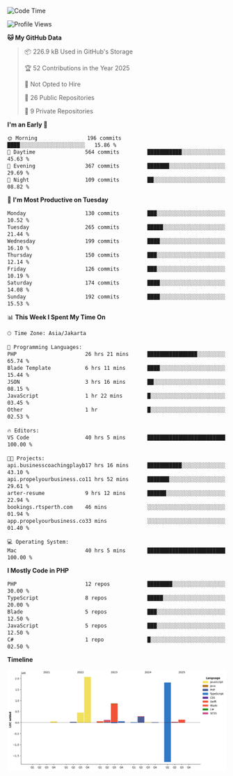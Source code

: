 <!--START_SECTION:waka-->
![Code Time](http://img.shields.io/badge/Code%20Time-806%20hrs%2016%20mins-blue)

![Profile Views](http://img.shields.io/badge/Profile%20Views-1-blue)

**🐱 My GitHub Data** 

> 📦 226.9 kB Used in GitHub's Storage 
 > 
> 🏆 52 Contributions in the Year 2025
 > 
> 🚫 Not Opted to Hire
 > 
> 📜 26 Public Repositories 
 > 
> 🔑 9 Private Repositories 
 > 
**I'm an Early 🐤** 

```text
🌞 Morning                196 commits         ████░░░░░░░░░░░░░░░░░░░░░   15.86 % 
🌆 Daytime                564 commits         ███████████░░░░░░░░░░░░░░   45.63 % 
🌃 Evening                367 commits         ███████░░░░░░░░░░░░░░░░░░   29.69 % 
🌙 Night                  109 commits         ██░░░░░░░░░░░░░░░░░░░░░░░   08.82 % 
```
📅 **I'm Most Productive on Tuesday** 

```text
Monday                   130 commits         ███░░░░░░░░░░░░░░░░░░░░░░   10.52 % 
Tuesday                  265 commits         █████░░░░░░░░░░░░░░░░░░░░   21.44 % 
Wednesday                199 commits         ████░░░░░░░░░░░░░░░░░░░░░   16.10 % 
Thursday                 150 commits         ███░░░░░░░░░░░░░░░░░░░░░░   12.14 % 
Friday                   126 commits         ███░░░░░░░░░░░░░░░░░░░░░░   10.19 % 
Saturday                 174 commits         ████░░░░░░░░░░░░░░░░░░░░░   14.08 % 
Sunday                   192 commits         ████░░░░░░░░░░░░░░░░░░░░░   15.53 % 
```


📊 **This Week I Spent My Time On** 

```text
🕑︎ Time Zone: Asia/Jakarta

💬 Programming Languages: 
PHP                      26 hrs 21 mins      ████████████████░░░░░░░░░   65.74 % 
Blade Template           6 hrs 11 mins       ████░░░░░░░░░░░░░░░░░░░░░   15.44 % 
JSON                     3 hrs 16 mins       ██░░░░░░░░░░░░░░░░░░░░░░░   08.15 % 
JavaScript               1 hr 22 mins        █░░░░░░░░░░░░░░░░░░░░░░░░   03.45 % 
Other                    1 hr                █░░░░░░░░░░░░░░░░░░░░░░░░   02.53 % 

🔥 Editors: 
VS Code                  40 hrs 5 mins       █████████████████████████   100.00 % 

🐱‍💻 Projects: 
api.businesscoachingplayb17 hrs 16 mins      ███████████░░░░░░░░░░░░░░   43.10 % 
api.propelyourbusiness.co11 hrs 52 mins      ███████░░░░░░░░░░░░░░░░░░   29.61 % 
arter-resume             9 hrs 12 mins       ██████░░░░░░░░░░░░░░░░░░░   22.94 % 
bookings.rtsperth.com    46 mins             ░░░░░░░░░░░░░░░░░░░░░░░░░   01.94 % 
app.propelyourbusiness.co33 mins             ░░░░░░░░░░░░░░░░░░░░░░░░░   01.40 % 

💻 Operating System: 
Mac                      40 hrs 5 mins       █████████████████████████   100.00 % 
```

**I Mostly Code in PHP** 

```text
PHP                      12 repos            ████████░░░░░░░░░░░░░░░░░   30.00 % 
TypeScript               8 repos             █████░░░░░░░░░░░░░░░░░░░░   20.00 % 
Blade                    5 repos             ███░░░░░░░░░░░░░░░░░░░░░░   12.50 % 
JavaScript               5 repos             ███░░░░░░░░░░░░░░░░░░░░░░   12.50 % 
C#                       1 repo              █░░░░░░░░░░░░░░░░░░░░░░░░   02.50 % 
```



**Timeline**

![Lines of Code chart](https://raw.githubusercontent.com/brstreet2/brstreet2/main/assets/bar_graph.png)


<!--END_SECTION:waka-->
